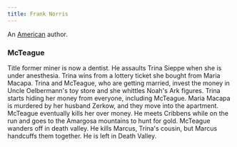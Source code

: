 ```yaml
---
title: Frank Norris
---
```


An [American](../index.html) author.

### McTeague

Title former miner is now a dentist. He assaults Trina Sieppe when she is under anesthesia. Trina wins from a lottery ticket she bought from Maria Macapa. Trina and McTeague, who are getting married, invest the money in Uncle Oelbermann's toy store and she whittles Noah's Ark figures. Trina starts hiding her money from everyone, including McTeague. Maria Macapa is murdered by her husband Zerkow, and they move into the apartment. McTeague eventually kills her over money. He meets Cribbens while on the run and goes to the Amargosa mountains to hunt for gold. McTeague wanders off in death valley. He kills Marcus, Trina's cousin, but Marcus handcuffs them together. He is left in Death Valley.
